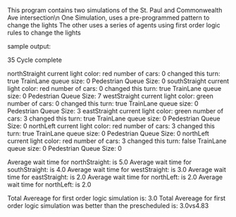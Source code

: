 This program contains two simulations of the St. Paul and Commonwealth Ave intersection\n
One Simulation, uses a pre-programmed pattern to change the lights
The other uses a series of agents using first order logic rules to change the lights

sample output:

35 Cycle complete

northStraight current light color: red number of cars: 0 changed this turn: true TrainLane queue size: 0 Pedestrian Queue Size: 0
southStraight current light color: red number of cars: 0 changed this turn: true TrainLane queue size: 0 Pedestrian Queue Size: 7
westStraight current light color: green number of cars: 0 changed this turn: true TrainLane queue size: 0 Pedestrian Queue Size: 3
eastStraight current light color: green number of cars: 3 changed this turn: true TrainLane queue size: 0 Pedestrian Queue Size: 0
northLeft current light color: red number of cars: 3 changed this turn: true TrainLane queue size: 0 Pedestrian Queue Size: 0
northLeft current light color: red number of cars: 3 changed this turn: false TrainLane queue size: 0 Pedestrian Queue Size: 0


Average wait time for northStraight: is 5.0
Average wait time for southStraight: is 4.0
Average wait time for westStraight: is 3.0
Average wait time for eastStraight: is 2.0
Average wait time for northLeft: is 2.0
Average wait time for northLeft: is 2.0


Total Avereage for first order logic simulation is: 3.0
Total Avereage for first order logic simulation was better than the prescheduled is: 3.0vs4.83

